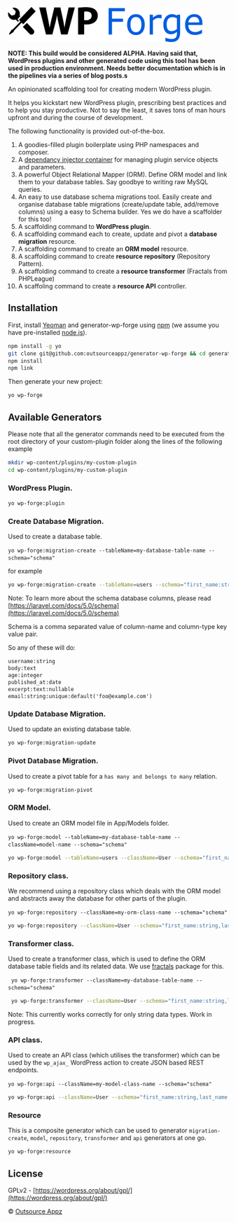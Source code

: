 ![WP Forge](logo.png)

**NOTE: This build would be considered ALPHA. Having said that, WordPress plugins and other generated code using this tool has been used in production environment. Needs better documentation which is in the pipelines via a series of blog posts.s**

An opinionated scaffolding tool for creating modern WordPress plugin.

It helps you kickstart new WordPress plugin, prescribing best practices and to help you stay productive. Not to say the least, it saves tons of man hours upfront and during the course of development.

The following functionality is provided out-of-the-box.

1. A goodies-filled plugin boilerplate using PHP namespaces and composer.
2. A [dependancy injector container](http://pimple.sensiolabs.org/) for managing plugin service objects and parameters. 
3. A powerful Object Relational Mapper (ORM). Define ORM model and link them to your database tables. Say goodbye to writing raw MySQL queries.
4. An easy to use database schema migrations tool. Easily create and organise database table migrations (create/update table, add/remove columns) using a easy to Schema builder. Yes we do have a scaffolder for this too!
5. A scaffolding command to **WordPress plugin**.
6. A scaffolding command each to create, update and pivot a **database migration** resource.
7. A scaffolding command to create an **ORM model** resource.
8. A scaffolding command to create **resource repository** (Repository Pattern).
9. A scaffolding command to create a **resource transformer** (Fractals from PHPLeague)
10. A scaffoling command to create a **resource API** controller.

## Installation

First, install [Yeoman](http://yeoman.io) and generator-wp-forge using [npm](https://www.npmjs.com/) (we assume you have pre-installed [node.js](https://nodejs.org/)).

```bash
npm install -g yo
git clone git@github.com:outsourceappz/generator-wp-forge && cd generator-wp-forge
npm install
npm link
```

Then generate your new project:

```bash
yo wp-forge
```

## Available Generators

Please note that all the generator commands need to be executed from the root directory of your custom-plugin folder along the lines of the following example

```bash
mkdir wp-content/plugins/my-custom-plugin
cd wp-content/plugins/my-custom-plugin
```

### WordPress Plugin.

```bash
yo wp-forge:plugin
```

### Create Database Migration.

Used to create a database table.

`yo wp-forge:migration-create --tableName=my-database-table-name --schema="schema"`

for example

```bash
yo wp-forge:migration-create --tableName=users --schema="first_name:string,last_name:string"
```

Note: To learn more about the schema database columns, please read [https://laravel.com/docs/5.0/schema](https://laravel.com/docs/5.0/schema) 

Schema is a comma separated value of column-name and column-type key value pair.

So any of these will do:

```
username:string
body:text
age:integer
published_at:date
excerpt:text:nullable
email:string:unique:default('foo@example.com')
```

### Update Database Migration.

Used to update an existing database table.

```bash
yo wp-forge:migration-update
```

### Pivot Database Migration.

Used to create a pivot table for a `has many and belongs to many` relation. 

```bash
yo wp-forge:migration-pivot
```

### ORM Model.

Used to create an ORM model file in App/Models folder.

`yo wp-forge:model --tableName=my-database-table-name --className=model-name --schema="schema"`

```bash
yo wp-forge:model --tableName=users --className=User --schema="first_name:string,last_name:string"
```

### Repository class.

We recommend using a repository class which deals with the ORM model and abstracts away the database for other parts of the plugin.

`yo wp-forge:repository --className=my-orm-class-name --schema="schema"`

```bash
yo wp-forge:repository --className=User --schema="first_name:string,last_name:string"
```

### Transformer class.

Used to create a transformer class, which is used to define the ORM database table fields and its related data. We use [fractals](http://fractal.thephpleague.com/) package for this.

` yo wp-forge:transformer --className=my-database-table-name --schema="schema"`

```bash
 yo wp-forge:transformer --className=User --schema="first_name:string,last_name:string"
```

Note: This currently works correctly for only string data types. Work in progress.


### API class.

Used to create an API class (which utilises the transformer) which can be used by the `wp_ajax_` WordPress action to create JSON based REST endpoints.

`yo wp-forge:api --className=my-model-class-name --schema="schema"`

```bash
yo wp-forge:api --className=User --schema="first_name:string,last_name:string"
```

### Resource

This is a composite generator which can be used to generator `migration-create`, `model`, `repository`, `transformer` and `api` generators at one go.

```bash
yo wp-forge:resource
```

## License

GPLv2 - [https://wordpress.org/about/gpl/](https://wordpress.org/about/gpl/)

 © [Outsource Appz](https://outsourceappz.com)
